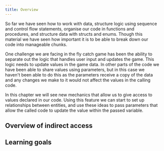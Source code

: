 ```yaml
---
title: Overview
---
```


So far we have seen how to work with data, structure logic using sequence and control flow statements, organise our code in functions and procedures, and structure data with structs and enums. Though this material we have seen how important it is to be able to break down our code into manageable chunks.

One challenge we are facing in the fly catch game has been the ability to separate out the logic that handles user input and updates the game. This logic needs to update values in the game data. In other parts of the code we have been able to share values using parameters, but in this case we haven't been able to do this as the parameters receive a copy of the data and any changes we make to it would not affect the values in the calling code.

In this chapter we will see new mechanics that allow us to give access to values declared in our code. Using this feature we can start to set up relationships between entities, and use these ideas to pass parameters that allow the called code to update the value within the passed variable.

## Overview of indirect access

## Learning goals
